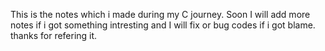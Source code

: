 This is the notes which i made during my C journey. Soon I will add more notes if i got something intresting and I will fix or bug codes if i got blame.
thanks for refering it.
